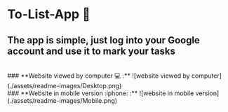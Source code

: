 # **To-List-App :bookmark_tabs:** 
## The app is simple, just log into your Google account and use it to mark your tasks
<br>
### **Website viewed by computer 💻 :**
![website viewed by computer](./assets/readme-images/Desktop.png)
<br>
### **Website in mobile version :iphone: :** 
![website in mobile version](./assets/readme-images/Mobile.png)





